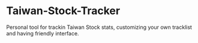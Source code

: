 # Taiwan-Stock-Tracker
Personal tool for trackin Taiwan Stock stats, customizing your own tracklist and having friendly interface.
